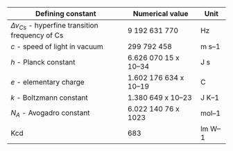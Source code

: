 | Defining constant | Numerical value       | Unit   |
|-------------------|-----------------------|--------|
| $\Delta ν_{Cs}$ - hyperfine transition frequency of Cs              | 9 192 631 770         | Hz     |
| $c$ - speed of light in vacuum                 | 299 792 458           | m s–1  |
| $h$ - Planck constant                 | 6.626 070 15 x 10–34  | J s    |
| $e$ - elementary charge                | 1.602 176 634 x 10–19 | C      |
| $k$ - Boltzmann constant                | 1.380 649 x 10–23     | J K–1  |
| $N_{A}$ - Avogadro constant                | 6.022 140 76 x 1023   | mol–1  |
| Kcd               | 683                   | lm W–1 |
